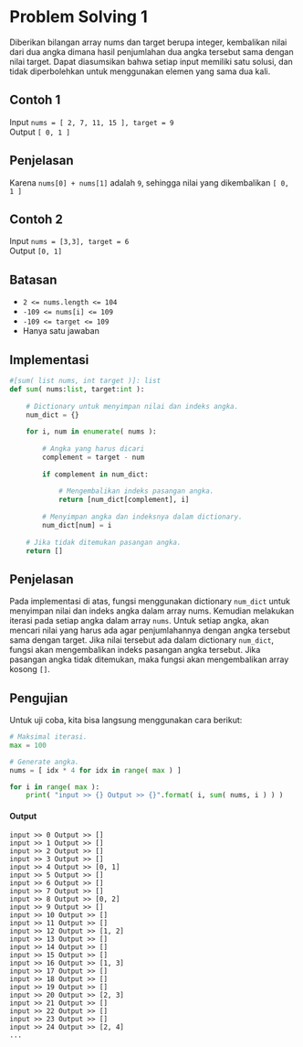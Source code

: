 
# Problem Solving 1

Diberikan bilangan array nums dan target berupa integer, kembalikan nilai dari dua angka dimana hasil penjumlahan dua angka tersebut sama dengan nilai target.
Dapat diasumsikan bahwa setiap input memiliki satu solusi, dan tidak diperbolehkan untuk menggunakan elemen yang sama dua kali.

## Contoh 1
Input ```nums = [ 2, 7, 11, 15 ], target = 9```<br/>
Output ```[ 0, 1 ]```

## Penjelasan
Karena ```nums[0] + nums[1]``` adalah ```9```, sehingga nilai yang dikembalikan ```[ 0, 1 ]```

## Contoh 2
Input ```nums = [3,3], target = 6```<br/>
Output ```[0, 1]```

## Batasan
* ```2 <= nums.length <= 104```
* ```-109 <= nums[i] <= 109```
* ```-109 <= target <= 109```
* Hanya satu jawaban

## Implementasi
```py
#[sum( list nums, int target )]: list
def sum( nums:list, target:int ):
    
    # Dictionary untuk menyimpan nilai dan indeks angka.
    num_dict = {}
    
    for i, num in enumerate( nums ):
        
        # Angka yang harus dicari
        complement = target - num
        
        if complement in num_dict:
            
            # Mengembalikan indeks pasangan angka.
            return [num_dict[complement], i]
        
        # Menyimpan angka dan indeksnya dalam dictionary.
        num_dict[num] = i
    
    # Jika tidak ditemukan pasangan angka.
    return []
```

## Penjelasan
Pada implementasi di atas, fungsi menggunakan dictionary `num_dict` untuk menyimpan nilai dan indeks angka dalam array nums.
Kemudian melakukan iterasi pada setiap angka dalam array `nums`.
Untuk setiap angka, akan mencari nilai yang harus ada agar penjumlahannya dengan angka tersebut sama dengan target.
Jika nilai tersebut ada dalam dictionary `num_dict`, fungsi akan mengembalikan indeks pasangan angka tersebut.
Jika pasangan angka tidak ditemukan, maka fungsi akan mengembalikan array kosong `[]`.

## Pengujian
Untuk uji coba, kita bisa langsung menggunakan cara berikut:
```py
# Maksimal iterasi.
max = 100

# Generate angka.
nums = [ idx * 4 for idx in range( max ) ]

for i in range( max ):
    print( "input >> {} Output >> {}".format( i, sum( nums, i ) ) )
```

#### Output
```
input >> 0 Output >> []
input >> 1 Output >> []
input >> 2 Output >> []
input >> 3 Output >> []
input >> 4 Output >> [0, 1]
input >> 5 Output >> []
input >> 6 Output >> []
input >> 7 Output >> []
input >> 8 Output >> [0, 2]
input >> 9 Output >> []
input >> 10 Output >> []
input >> 11 Output >> []
input >> 12 Output >> [1, 2]
input >> 13 Output >> []
input >> 14 Output >> []
input >> 15 Output >> []
input >> 16 Output >> [1, 3]
input >> 17 Output >> []
input >> 18 Output >> []
input >> 19 Output >> []
input >> 20 Output >> [2, 3]
input >> 21 Output >> []
input >> 22 Output >> []
input >> 23 Output >> []
input >> 24 Output >> [2, 4]
...
```
